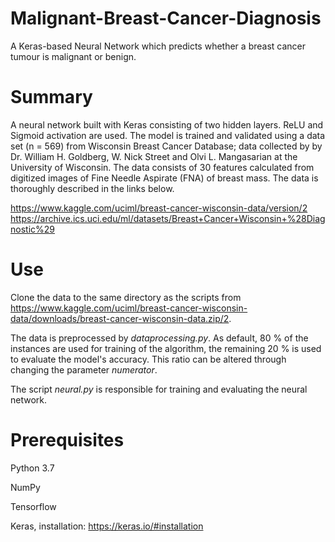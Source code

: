 # Malignant-Breast-Cancer-Diagnosis
A Keras-based Neural Network which predicts whether a breast cancer tumour is malignant or benign.

# Summary
A neural network built with Keras consisting of two hidden layers. ReLU and Sigmoid activation are used.
The model is trained and validated using a data set (n = 569) from Wisconsin Breast Cancer Database; data collected by by Dr. William H. Goldberg, W. Nick Street and Olvi L. Mangasarian at the University of Wisconsin. The data consists of 30 features calculated from digitized images of Fine Needle Aspirate (FNA) of breast mass. The data is thoroughly described in the links below.

https://www.kaggle.com/uciml/breast-cancer-wisconsin-data/version/2
https://archive.ics.uci.edu/ml/datasets/Breast+Cancer+Wisconsin+%28Diagnostic%29

# Use
Clone the data to the same directory as the scripts from https://www.kaggle.com/uciml/breast-cancer-wisconsin-data/downloads/breast-cancer-wisconsin-data.zip/2.

The data is preprocessed by *dataprocessing.py*. As default, 80 % of the instances are used for training of the algorithm, the remaining 20 % is used to evaluate the model's accuracy. This ratio can be altered through changing the parameter *numerator*.

The script *neural.py* is responsible for training and evaluating the neural network.

# Prerequisites
Python 3.7

NumPy

Tensorflow

Keras, installation: https://keras.io/#installation
